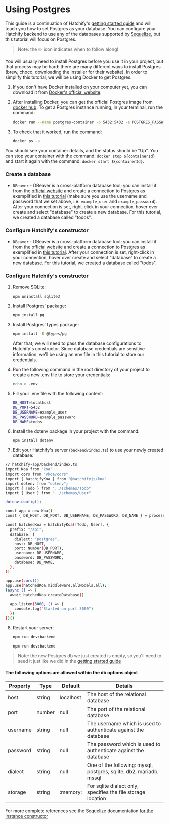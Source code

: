 # Using Postgres

This guide is a continuation of Hatchify's [getting started guide](../../README.md#project-setup) and will teach you how to set Postgres as your database. You can configure your Hatchify backend to use any of the databases supported by [Sequelize](https://sequelize.org/api/v6/class/src/sequelize.js~sequelize#instance-constructor-constructor), but this tutorial will focus on Postgres.

> Note: the ✏️ icon indicates when to follow along!

You will usually need to install Postgres before you use it in your project, but that process may be hard: there are many different ways to install Postgres (brew, choco, downloading the installer for their website). In order to simplify this tutorial, we will be using Docker to get Postgres.

1. If you don't have Docker installed on your computer yet, you can download it from [Docker's official website](https://www.docker.com/products/docker-desktop/).

2. After installing Docker, you can get the official Postgres image from [docker hub](https://hub.docker.com/_/postgres). To get a Postgres instance running, in your terminal, run the command:

   ```bash
   docker run --name postgres-container -p 5432:5432 -e POSTGRES_PASSWORD=example_password -e POSTGRES_USER=example_user -d postgres
   ```

3. To check that it worked, run the command:

   ```bash
   docker ps -a
   ```

You should see your container details, and the status should be "Up". You can stop your container with the command: `docker stop ${containerId}` and start it again with the command: `docker start ${containerId}`.

### Create a database

- `DBeaver` - DBeaver is a cross-platform database tool; you can install it from the [official website](https://dbeaver.io/download/) and create a connection to Postgres as exemplified in [this tutorial](https://dbeaver.com/2022/03/03/how-to-create-database-connection-in-dbeaver/) (make sure you use the username and password that we set above, i.e. `example_user` and `example_password`). After your connection is set, right-click in your connection, hover over create and select "database" to create a new database. For this tutorial, we created a database called "todos".

### Configure Hatchify's constructor

- `DBeaver` - DBeaver is a cross-platform database tool; you can install it from the [official website](https://dbeaver.io/download/) and create a connection to Postgres as exemplified in [this tutorial](https:/dbeaver.com/2022/03/03/how-to-create-database-connection-in-dbeaver/). After your connection is set, right-click in your connection, hover over create and select "database" to create a new database. For this tutorial, we created a database called "todos".

### Configure Hatchify's constructor

1. Remove SQLite:

   ```bash
   npm uninstall sqlite3
   ```

2. Install Postgres' package:

   ```bash
   npm install pg
   ```

3. Install Postgres' types package:

   ```bash
   npm install -D @types/pg
   ```

   After that, we will need to pass the database configurations to Hatchify's constructor. Since database credentials are sensitive information, we'll be using an env file in this tutorial to store our credentials.

4. Run the following command in the root directory of your project to create a new .env file to store your credentials:

   ```bash
   echo > .env
   ```

5. Fill your .env file with the following content:

   ```bash
   DB_HOST=localhost
   DB_PORT=5432
   DB_USERNAME=example_user
   DB_PASSWORD=example_password
   DB_NAME=todos
   ```

6. Install the dotenv package in your project with the command:

   ```bash
   npm install dotenv
   ```

7. Edit your Hatchify's server (`backend/index.ts`) to use your newly created database:

```bash
// hatchify-app/backend/index.ts
import Koa from "koa"
import cors from "@koa/cors"
import { hatchifyKoa } from "@hatchifyjs/koa"
import dotenv from "dotenv";
import { Todo } from "../schemas/Todo"
import { User } from "../schemas/User"

dotenv.config();

const app = new Koa()
const { DB_HOST, DB_PORT, DB_USERNAME, DB_PASSWORD, DB_NAME } = process.env;

const hatchedKoa = hatchifyKoa([Todo, User], {
  prefix: "/api",
  database: {
    dialect: "postgres",
    host: DB_HOST,
    port: Number(DB_PORT),
    username: DB_USERNAME,
    password: DB_PASSWORD,
    database: DB_NAME,
  },
})

app.use(cors())
app.use(hatchedKoa.middleware.allModels.all);
(async () => {
  await hatchedKoa.createDatabase()

  app.listen(3000, () => {
    console.log("Started on port 3000")
  })
})()
```

8. Restart your server:

   ```bash
   npm run dev:backend
   ```

   ```bash
   npm run dev:backend
   ```

> Note: the new Postgres db we just created is empty, so you'll need to seed it just like we did in the [getting started guide](../../README.md#seeding-data)

#### The following options are allowed within the db options object

| Property | Type   | Default   | Details                                                            |
| -------- | ------ | --------- | ------------------------------------------------------------------ |
| host     | string | localhost | The host of the relational database                                |
| port     | number | null      | The port of the relational database                                |
| username | string | null      | The username which is used to authenticate against the database    |
| password | string | null      | The password which is used to authenticate against the database    |
| dialect  | string | null      | One of the following: mysql, postgres, sqlite, db2, mariadb, mssql |
| storage  | string | :memory:  | For sqlite dialect only, specifies the file storage location       |

For more complete references see the Sequelize documentation [for the instance constructor](https://sequelize.org/api/v6/class/src/sequelize.js~sequelize#instance-constructor-constructor)
